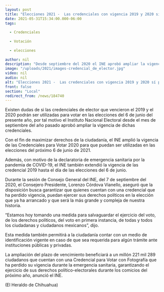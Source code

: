 ```yaml
---
layout: post
title: "Elecciones 2021 -  Las credenciales con vigencia 2019 y 2020 sí podrán votar"
date: 2021-05-31T15:34:00.000-06:00
tags:
  
  - Credenciales
  
  - Votación
  
  - elecciones
  
author: nil
description: "Desde septiembre del 2020 el INE aprobó ampliar la vigencia de dichas credenciales"
image: "/uploads/2021/images-credencial_de_elector.jpg"
video: nil
audio: nil
alt: "Elecciones 2021 -  Las credenciales con vigencia 2019 y 2020 sí podrán votar"
front: false
section: "Local"
redirect_from: /news/184740
---
```


Existen dudas de si las credenciales de elector que vencieron el 2019 y el 2020 podrán ser utilizadas para votar en las elecciones del 6 de junio del presente año, por tal motivo el Instituto Nacional Electoral desde el mes de septiembre del año pasado aprobó ampliar la vigencia de dichas credenciales.

Con el fin de maximizar derechos de la ciudadanía, el INE amplió la vigencia de las Credenciales para Votar 2020 para que puedan ser utilizadas en las elecciones del próximo 6 de junio de 2021.

Además, con motivo de la declaratoria de emergencia sanitaria por la pandemia de COVID-19, el INE también extendió la vigencia de las credencial 2019 hasta el día de las elecciones del 6 de junio.

Durante la sesión de Consejo General del INE, del 7 de septiembre del 2020, el Consejero Presidente, Lorenzo Córdova Vianello, aseguró que la disposición busca garantizar que quienes cuentan con una credencial que ha perdido vigencia, puedan ejercer sus derechos políticos en la elección que ya ha arrancado y que será la más grande y compleja de nuestra historia.

“Estamos hoy tomando una medida para salvaguardar el ejercicio del voto, de los derechos políticos, del voto en primera instancia, de todas y todos los ciudadanas y ciudadanos mexicanos”, dijo.

Esta medida también permitirá a la ciudadanía contar con un medio de identificación vigente en caso de que sea requerida para algún trámite ante instituciones públicas y privadas.

La ampliación del plazo de vencimiento beneficiará a un millón 221 mil 289 ciudadanos que cuentan con una Credencial para Votar con Fotografía que ha perdido su vigencia durante la emergencia sanitaria, garantizando el ejercicio de sus derechos político-electorales durante los comicios del próximo año, anunció el INE.

(El Heraldo de Chihuahua)
